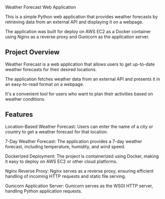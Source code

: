 Weather Forecast Web Application

This is a simple Python web application that provides weather forecasts by retrieving data from an external API and displaying it on a webpage. 

The application was built for deploy on AWS EC2 as a Docker container using Nginx as a reverse proxy and Gunicorn as the application server.


Project Overview
---------------------
Weather Forecast is a web application that allows users to get up-to-date weather forecasts for their desired locations. 

The application fetches weather data from an external API and presents it in an easy-to-read format on a webpage. 

It's a convenient tool for users who want to plan their activities based on weather conditions.

Features
---------------------
Location-Based Weather Forecast: Users can enter the name of a city or country to get a weather forecast for that location.

7-Day Weather Forecast: The application provides a 7-day weather forecast, including temperature, humidity, and wind speed.

Dockerized Deployment: The project is containerized using Docker, making it easy to deploy on AWS EC2 or other cloud platforms.

Nginx Reverse Proxy: Nginx serves as a reverse proxy, ensuring efficient handling of incoming HTTP requests and static file serving.

Gunicorn Application Server: Gunicorn serves as the WSGI HTTP server, handling Python application requests.
